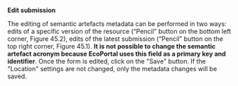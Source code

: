 **Edit submission**

The editing of semantic artefacts metadata can be performed in two ways: edits of a specific version of the resource (“Pencil” button on the bottom left corner, Figure 45.2), edits of the latest submission (“Pencil” button on the top right corner, Figure 45.1). __It is not possible to change the semantic artefact acronym because EcoPortal uses this field as a primary key and identifier__. Once the form is edited, click on the "Save" button. If the "Location" settings are not changed,  only the metadata changes will be saved.
